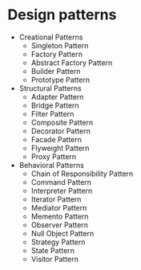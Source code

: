 # Design patterns

- Creational Patterns
    - Singleton Pattern
    - Factory Pattern
    - Abstract Factory Pattern
    - Builder Pattern
    - Prototype Pattern
- Structural Patterns
    - Adapter Pattern
    - Bridge Pattern
    - Filter Pattern
    - Composite Pattern
    - Decorator Pattern
    - Facade Pattern
    - Flyweight Pattern
    - Proxy Pattern
- Behavioral Patterns
    - Chain of Responsibility Pattern
    - Command Pattern
    - Interpreter Pattern
    - Iterator Pattern
    - Mediator Pattern
    - Memento Pattern
    - Observer Pattern
    - Null Object Pattern
    - Strategy Pattern
    - State Pattern
    - Visitor Pattern
